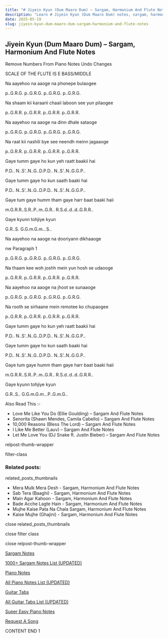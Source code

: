 ```yaml
---
title: "# Jiyein Kyun (Dum Maaro Dum) – Sargam, Harmonium And Flute Notes"
description: "Learn # Jiyein Kyun (Dum Maaro Dum) notes, sargam, harmonium notations and flute notes. Easy step-by-step tutorial for beginners."
date: 2025-05-19
slug: jiyein-kyun-dum-maaro-dum-sargam-harmonium-and-flute-notes
---
```


## Jiyein Kyun (Dum Maaro Dum) – Sargam, Harmonium And Flute Notes

Remove Numbers From Piano Notes
Undo Changes

SCALE OF THE FLUTE IS E BASS/MIDDLE

Na aayehoo na aaoge na phonepe bulaogee

p..G.R.G. p..G.R.G. p..G.R.G. p..G.R.G.

Na shaam kii karaarii chaaii laboon see yun pilaogee

p..G.R.R. p..G.R.R. p..G.R.R. p..G.R.R.

Na aayehoo na aaoge na dinn dhale sataoge

p..G.R.G. p..G.R.G. p..G.R.G. p..G.R.G.

Na raat kii nashili bye see neendh meinn jagaaoge

p..G.R.R. p..G.R.R. p..G.R.R. p..G.R.R.

Gaye tumm gaye ho kun yeh raatt baakii hai

P.D.. N..S’..N..G..D.P.D.. N..S’..N..G.G.P..

Gaye tumm gaye ho kun saath baaki hai

P.D.. N..S’..N..G..D.P.D.. N..S’..N..G.G.P..

Gaye tum gaye humm tham gaye harr baat baaki haii

m.G.R.R..S.R..P..m..G.R.. R.S.d..d..d..G.R.R..

Gaye kyunn tohjiye kyun

G.R..S. G.G.m.G.m…S..

Na aayehoo na aaoge na dooriyann dikhaaoge

nw Paragraph 1

p..G.R.G. p..G.R.G. p..G.R.G. p..G.R.G.

Na thaam kee woh joshh mein yun hosh se udaooge

p..G.R.R. p..G.R.R. p..G.R.R. p..G.R.R.

Na aayehoo na aaoge na jhoot se sunaaoge

p..G.R.G. p..G.R.G. p..G.R.G. p..G.R.G.

Na rooth se sirhaane mein remotee ko chupaogee

p..G.R.R. p..G.R.R. p..G.R.R. p..G.R.R.

Gaye tumm gaye ho kun yeh raatt baakii hai

P.D.. N..S’..N..G..D.P.D.. N..S’..N..G.G.P..

Gaye tumm gaye ho kun saath baaki hai

P.D.. N..S’..N..G..D.P.D.. N..S’..N..G.G.P..

Gaye tum gaye humm tham gaye harr baat baaki haii

m.G.R.R..S.R..P..m..G.R.. R.S.d..d..d..G.R.R..

Gaye kyunn tohjiye kyun

G.R..S.. G.G.m.G.m…P..G.m.G..

Also Read This :-

* Love Me Like You Do (Ellie Goulding) – Sargam And Flute Notes
* Senorita (Shawn Mendes, Camila Cabello) – Sargam And Flute Notes
* 10,000 Reasons (Bless The Lord) – Sargam And Flute Notes
* I Like Me Better (Lauv) – Sargam And Flute Notes
* Let Me Love You (DJ Snake ft. Justin Bieber) – Sargam And Flute Notes

relpost-thumb-wrapper

filter-class

### Related posts:

related_posts_thumbnails

* Mera Mulk Mera Desh - Sargam, Harmonium And Flute Notes
* Sab Tera (Baaghi) - Sargam, Harmonium And Flute Notes
* Main Agar Kahoon - Sargam, Harmonium And Flute Notes
* Bade Acche Lagte Hain - Sargam, Harmonium And Flute Notes
* Mujhe Kaise Pata Na Chala Sargam, Harmonium And Flute Notes
* Kaise Mujhe (Ghajini) - Sargam, Harmonium And Flute Notes

close related_posts_thumbnails

close filter class

close relpost-thumb-wrapper

[Sargam Notes](/sargam-notes.html)

[1000+ Sargam Notes List (UPDATED)](/all-songs-list-sargam-notes.html)

[Piano Notes](/piano-notes.html)

[All Piano Notes List (UPDATED)](/all-songs-list-piano-notes.html)

[Guitar Tabs](/guitar-tabs.html)

[All Guitar Tabs List (UPDATED)](/all-songs-list-guitar-tabs.html)

[Super Easy Piano Notes](https://studywall.in/)

[Request A Song](/request-a-song.html)

CONTENT END 1

